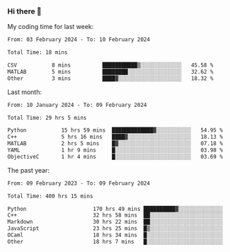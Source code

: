 ### Hi there 👋

My coding time for last week:

<!--START_SECTION:week-->

```txt
From: 03 February 2024 - To: 10 February 2024

Total Time: 18 mins

CSV           8 mins          ███████████▒░░░░░░░░░░░░░   45.58 %
MATLAB        5 mins          ████████░░░░░░░░░░░░░░░░░   32.62 %
Other         3 mins          ████▓░░░░░░░░░░░░░░░░░░░░   18.32 %
```

<!--END_SECTION:week-->

Last month:

<!--START_SECTION:month-->

```txt
From: 10 January 2024 - To: 09 February 2024

Total Time: 29 hrs 5 mins

Python           15 hrs 59 mins  █████████████▓░░░░░░░░░░░   54.95 %
C++              5 hrs 16 mins   ████▓░░░░░░░░░░░░░░░░░░░░   18.13 %
MATLAB           2 hrs 5 mins    █▓░░░░░░░░░░░░░░░░░░░░░░░   07.18 %
YAML             1 hr 9 mins     █░░░░░░░░░░░░░░░░░░░░░░░░   03.98 %
ObjectiveC       1 hr 4 mins     █░░░░░░░░░░░░░░░░░░░░░░░░   03.69 %
```

<!--END_SECTION:month-->

The past year:

<!--START_SECTION:year-->

```txt
From: 09 February 2023 - To: 09 February 2024

Total Time: 400 hrs 15 mins

Python                     170 hrs 49 mins ██████████▓░░░░░░░░░░░░░░   42.68 %
C++                        32 hrs 58 mins  ██░░░░░░░░░░░░░░░░░░░░░░░   08.24 %
Markdown                   30 hrs 22 mins  ██░░░░░░░░░░░░░░░░░░░░░░░   07.59 %
JavaScript                 23 hrs 25 mins  █▒░░░░░░░░░░░░░░░░░░░░░░░   05.85 %
OCaml                      18 hrs 34 mins  █░░░░░░░░░░░░░░░░░░░░░░░░   04.64 %
Other                      18 hrs 7 mins   █░░░░░░░░░░░░░░░░░░░░░░░░   04.53 %
```

<!--END_SECTION:year-->
